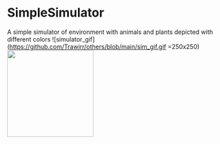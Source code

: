 # SimpleSimulator
A simple simulator of environment with animals and plants depicted with different colors
![simulator_gif](https://github.com/Trawirr/others/blob/main/sim_gif.gif =250x250)
<img src="https://github.com/Trawirr/others/blob/main/sim_gif.gif" width="200" height="200" />

